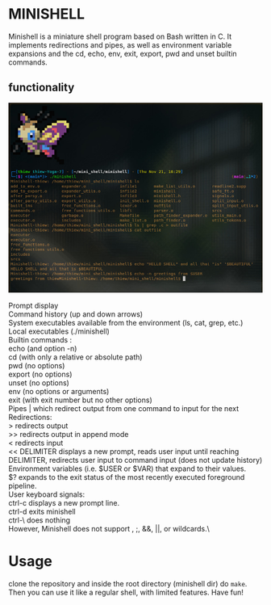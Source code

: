 # MINISHELL
Minishell is a miniature shell program based on Bash written in C.
It implements redirections and pipes, as well as environment variable expansions and the cd, echo, env, exit, export, pwd and unset builtin commands.


## functionality 

![minishell](./minishell.jpg)

Prompt display \
Command history (up and down arrows)\
System executables available from the environment (ls, cat, grep, etc.)\
Local executables (./minishell)\
Builtin commands :\
echo (and option -n)\
cd (with only a relative or absolute path)\
pwd (no options)\
export (no options)\
unset (no options)\
env (no options or arguments)\
exit (with exit number but no other options)\
Pipes | which redirect output from one command to input for the next\
Redirections:\
\> redirects output\
\>> redirects output in append mode\
< redirects input\
<< DELIMITER displays a new prompt, reads user input until reaching DELIMITER, redirects user input to command input (does not update history)\
Environment variables (i.e. $USER or $VAR) that expand to their values.\
$? expands to the exit status of the most recently executed foreground pipeline.\
User keyboard signals:\
ctrl-c displays a new prompt line.\
ctrl-d exits minishell\
ctrl-\ does nothing\
However, Minishell does not support \, ;, &&, ||, or wildcards.\

# Usage
clone the repository and inside the root directory (minishell dir) do `make`. Then you can use it like a regular shell, with limited features. Have fun!
